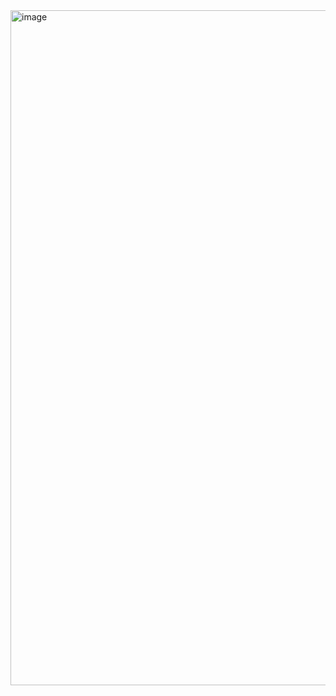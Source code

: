 <img width="1920" height="1080" alt="image" src="https://github.com/user-attachments/assets/5eb7ecd9-0a4d-4390-b97f-c113a1569f3e" />


